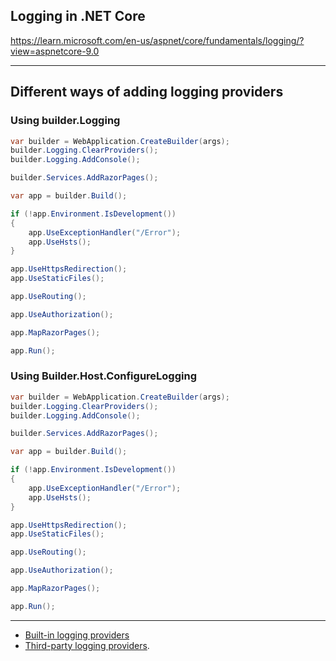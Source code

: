 ## Logging in .NET Core
https://learn.microsoft.com/en-us/aspnet/core/fundamentals/logging/?view=aspnetcore-9.0

---

## Different ways of adding logging providers

### Using builder.Logging

```csharp
var builder = WebApplication.CreateBuilder(args);
builder.Logging.ClearProviders();
builder.Logging.AddConsole();

builder.Services.AddRazorPages();

var app = builder.Build();

if (!app.Environment.IsDevelopment())
{
    app.UseExceptionHandler("/Error");
    app.UseHsts();
}

app.UseHttpsRedirection();
app.UseStaticFiles();

app.UseRouting();

app.UseAuthorization();

app.MapRazorPages();

app.Run();

```

### Using Builder.Host.ConfigureLogging

```csharp
var builder = WebApplication.CreateBuilder(args);
builder.Logging.ClearProviders();
builder.Logging.AddConsole();

builder.Services.AddRazorPages();

var app = builder.Build();

if (!app.Environment.IsDevelopment())
{
    app.UseExceptionHandler("/Error");
    app.UseHsts();
}

app.UseHttpsRedirection();
app.UseStaticFiles();

app.UseRouting();

app.UseAuthorization();

app.MapRazorPages();

app.Run();

```

---
- [Built-in logging providers](https://learn.microsoft.com/en-us/aspnet/core/fundamentals/logging/?view=aspnetcore-9.0#bilp)
- [Third-party logging providers](https://learn.microsoft.com/en-us/aspnet/core/fundamentals/logging/?view=aspnetcore-9.0#third-party-logging-providers).